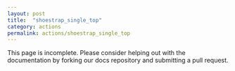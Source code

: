 ```yaml
---
layout: post
title:  "shoestrap_single_top"
category: actions
permalink: actions/shoestrap_single_top
---
```


This page is incomplete. Please consider helping out with the documentation by forking our docs repository and submitting a pull request.